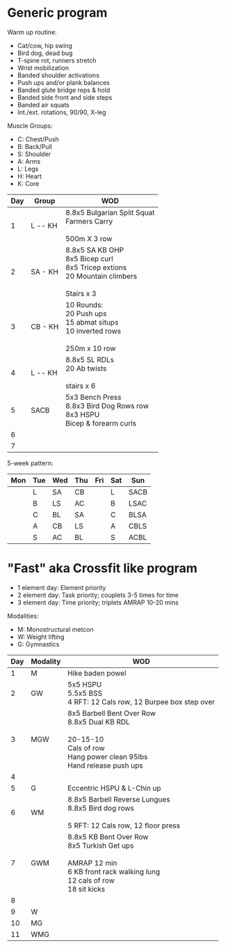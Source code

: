 # Generic program

Warm up routine:
- Cat/cow, hip swing
- Bird dog, dead bug
- T-spine rot, runners stretch 
- Wrist mobilization
- Banded shoulder activations 
- Push ups and/or plank balances
- Banded glute bridge reps & hold
- Banded side front and side steps
- Banded air squats
- Int./ext. rotations, 90/90, X-leg 

Muscle Groups:
- C: Chest/Push
- B: Back/Pull
- S: Shoulder
- A: Arms
- L: Legs
- H: Heart
- K: Core

| Day | Group    | WOD                                                         |
|-----|----------|-------------------------------------------------------------|
| 1   | L -- KH  | 8.8x5 Bulgarian Split Squat <br> Farmers Carry <br><br> 500m X 3 row |
| 2   | SA - KH  | 8.8x5 SA KB OHP <br> 8x5 Bicep curl<br> 8x5 Tricep extions <br> 20 Mountain climbers <br><br> Stairs x 3   |
| 3   | CB - KH  | 10 Rounds: <br> 20 Push ups <br> 15 abmat situps <br> 10 inverted rows <br><br> 250m x 10 row |
| 4   | L -- KH  | 8.8x5 SL RDLs <br> 20 Ab twists <br><br> stairs x 6 |
| 5   | SACB     | 5x3 Bench Press <br> 8.8x3 Bird Dog Rows row <br> 8x3 HSPU<br> Bicep & forearm curls |
| 6   |          |                                                             |
| 7   |          |                                                             |

5-week pattern: 

|Mon |Tue |Wed |Thu |Fri |Sat |Sun   |
|----|----|----|----|----|----|------|
|    | L  | SA | CB |    | L  | SACB | 
|    | B  | LS | AC |    | B  | LSAC | 
|    | C  | BL | SA |    | C  | BLSA | 
|    | A  | CB | LS |    | A  | CBLS | 
|    | S  | AC | BL |    | S  | ACBL | 


# "Fast" aka Crossfit like program

- 1 element day: Element priority
- 2 element day: Task priority; couplets 3-5 times for time
- 3 element day: Time priority; triplets AMRAP 10-20 mins

Modalities:
- M: Monostructural metcon
- W: Weight lifting
- G: Gymnastics


| Day | Modality | WOD                                                         |
|-----|----------|-------------------------------------------------------------|
| 1   | M        | Hike baden powel                                            |
| 2   | GW       | 5x5 HSPU<br>5.5x5 BSS<br>4 RFT: 12 Cals row, 12 Burpee box step over |
| 3   | MGW      | 8x5 Barbell Bent Over Row<br>8.8x5 Dual KB RDL<br><br>20-15-10<br>Cals of row<br>Hang power clean 95lbs<br>Hand release push ups|
| 4   |          |                                                             |
| 5   | G        | Eccentric HSPU & L-Chin up |
| 6   | WM       | 8.8x5 Barbell Reverse Lungues<br>8.8x5 Bird dog rows<br><br>5 RFT: 12 Cals row, 12 floor press |
| 7   | GWM      | 8.8x5 KB Bent Over Row<br>8x5 Turkish Get ups<br><br>AMRAP 12 min<br>6 KB front rack walking lung<br>12 cals of row<br>18 sit kicks|
| 8   |          |  |
| 9   | W        |  |
| 10  | MG       |  |
| 11  | WMG      |  |
